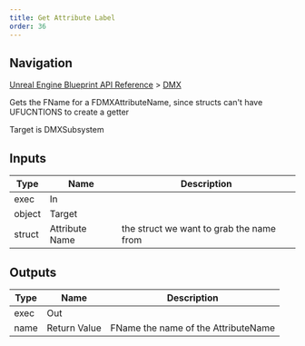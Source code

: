 ```yaml
---
title: Get Attribute Label
order: 36
---
```

## Navigation

[Unreal Engine Blueprint API Reference](https://dev.epicgames.com/documentation/en-us/unreal-engine/BlueprintAPI) > [DMX](https://dev.epicgames.com/documentation/en-us/unreal-engine/BlueprintAPI/DMX)

Gets the FName for a FDMXAttributeName, since structs can't have UFUCNTIONS to create a getter

Target is DMXSubsystem

## Inputs

| Type | Name | Description |
| --- | --- | --- |
| exec | In |  |
| object | Target |  |
| struct | Attribute Name | the struct we want to grab the name from |

## Outputs

| Type | Name | Description |
| --- | --- | --- |
| exec | Out |  |
| name | Return Value | FName the name of the AttributeName |

